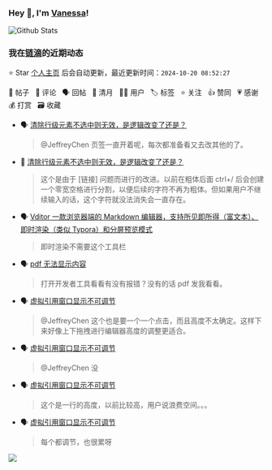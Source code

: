 ### Hey 👋, I'm [Vanessa](http://vanessa.b3log.org/)!

![Github Stats](https://github-readme-stats.vercel.app/api?username=Vanessa219&show_icons=true)

<!--events start -->

### 我在[链滴](https://ld246.com)的近期动态

⭐️ Star [个人主页](https://github.com/Vanessa219/Vanessa219) 后会自动更新，最近更新时间：`2024-10-20 08:52:27`

📝 帖子 &nbsp; 💬 评论 &nbsp; 🗣 回帖 &nbsp; 🌙 清月 &nbsp; 👨‍💻 用户 &nbsp; 🏷️ 标签 &nbsp; ⭐️ 关注 &nbsp; 👍 赞同 &nbsp; 💗 感谢 &nbsp; 💰 打赏 &nbsp; 🗃 收藏

* 🗣 [清除行级元素不选中则无效，是逻辑改变了还是？](https://ld246.com/article/1717469163615/comment/1729264184619#comments)

  > @JeffreyChen 页签一直开着呢，每次都准备看又去改其他的了。
* 💬 [清除行级元素不选中则无效，是逻辑改变了还是？](https://ld246.com/article/1717469163615/comment/1729264184619#comments)

  > 这个是由于 [链接] 问题而进行的改进。以前在粗体后面 ctrl+/ 后会创建一个零宽空格进行分割，以便后续的字符不再为粗体。但如果用户不继续输入的话，这个字符就没法消失会一直存在。
* 🗣 [Vditor 一款浏览器端的 Markdown 编辑器，支持所见即所得（富文本）、即时渲染（类似 Typora）和分屏预览模式](https://ld246.com/article/1549638745630/comment/1728960156710#comments)

  > 即时渲染不需要这个工具栏
* 🗣 [pdf 无法显示内容](https://ld246.com/article/1729005355179/comment/1729005567511#comments)

  > 打开开发者工具看看有没有报错？没有的话 pdf 发我看看。
* 🗣 [虚拟引用窗口显示不可调节](https://ld246.com/article/1728572923223/comment/1728726999647#comments)

  > @JeffreyChen 这个也是要一个一个点击，而且高度不太确定。这样下来好像上下拖拽进行编辑器高度的调整更适合。
* 🗣 [虚拟引用窗口显示不可调节](https://ld246.com/article/1728572923223/comment/1728574022321#comments)

  > @JeffreyChen 没
* 🗣 [虚拟引用窗口显示不可调节](https://ld246.com/article/1728572923223/comment/1728726999647#comments)

  > 这个是一行的高度，以前比较高，用户说浪费空间。。。
* 🗣 [虚拟引用窗口显示不可调节](https://ld246.com/article/1728572923223/comment/1728574022321#comments)

  > 每个都调节，也很累呀


<!--events end -->

<a title="Hits" target="_blank" href="https://github.com/Vanessa219/Vanessa219"><img src="https://hits.b3log.org/Vanessa219/Vanessa219.svg"></a>
